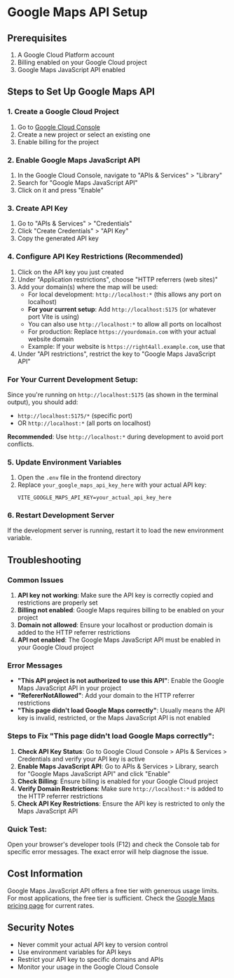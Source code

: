 # Google Maps API Setup

## Prerequisites
1. A Google Cloud Platform account
2. Billing enabled on your Google Cloud project
3. Google Maps JavaScript API enabled

## Steps to Set Up Google Maps API

### 1. Create a Google Cloud Project
1. Go to [Google Cloud Console](https://console.cloud.google.com/)
2. Create a new project or select an existing one
3. Enable billing for the project

### 2. Enable Google Maps JavaScript API
1. In the Google Cloud Console, navigate to "APIs & Services" > "Library"
2. Search for "Google Maps JavaScript API"
3. Click on it and press "Enable"

### 3. Create API Key
1. Go to "APIs & Services" > "Credentials"
2. Click "Create Credentials" > "API Key"
3. Copy the generated API key

### 4. Configure API Key Restrictions (Recommended)
1. Click on the API key you just created
2. Under "Application restrictions", choose "HTTP referrers (web sites)"
3. Add your domain(s) where the map will be used:
   - For local development: `http://localhost:*` (this allows any port on localhost)
   - **For your current setup**: Add `http://localhost:5175` (or whatever port Vite is using)
   - You can also use `http://localhost:*` to allow all ports on localhost
   - For production: Replace `https://yourdomain.com` with your actual website domain
   - Example: If your website is `https://right4all.example.com`, use that
4. Under "API restrictions", restrict the key to "Google Maps JavaScript API"

### For Your Current Development Setup:
Since you're running on `http://localhost:5175` (as shown in the terminal output), you should add:
- `http://localhost:5175/*` (specific port)
- OR `http://localhost:*` (all ports on localhost)

**Recommended**: Use `http://localhost:*` during development to avoid port conflicts.

### 5. Update Environment Variables
1. Open the `.env` file in the frontend directory
2. Replace `your_google_maps_api_key_here` with your actual API key:
   ```
   VITE_GOOGLE_MAPS_API_KEY=your_actual_api_key_here
   ```

### 6. Restart Development Server
If the development server is running, restart it to load the new environment variable.

## Troubleshooting

### Common Issues
1. **API key not working**: Make sure the API key is correctly copied and restrictions are properly set
2. **Billing not enabled**: Google Maps requires billing to be enabled on your project
3. **Domain not allowed**: Ensure your localhost or production domain is added to the HTTP referrer restrictions
4. **API not enabled**: The Google Maps JavaScript API must be enabled in your Google Cloud project

### Error Messages
- **"This API project is not authorized to use this API"**: Enable the Google Maps JavaScript API in your project
- **"RefererNotAllowed"**: Add your domain to the HTTP referrer restrictions
- **"This page didn't load Google Maps correctly"**: Usually means the API key is invalid, restricted, or the Maps JavaScript API is not enabled

### Steps to Fix "This page didn't load Google Maps correctly":
1. **Check API Key Status**: Go to Google Cloud Console > APIs & Services > Credentials and verify your API key is active
2. **Enable Maps JavaScript API**: Go to APIs & Services > Library, search for "Google Maps JavaScript API" and click "Enable"
3. **Check Billing**: Ensure billing is enabled for your Google Cloud project
4. **Verify Domain Restrictions**: Make sure `http://localhost:*` is added to the HTTP referrer restrictions
5. **Check API Key Restrictions**: Ensure the API key is restricted to only the Maps JavaScript API

### Quick Test:
Open your browser's developer tools (F12) and check the Console tab for specific error messages. The exact error will help diagnose the issue.

## Cost Information
Google Maps JavaScript API offers a free tier with generous usage limits. For most applications, the free tier is sufficient. Check the [Google Maps pricing page](https://cloud.google.com/maps-platform/pricing) for current rates.

## Security Notes
- Never commit your actual API key to version control
- Use environment variables for API keys
- Restrict your API key to specific domains and APIs
- Monitor your usage in the Google Cloud Console
